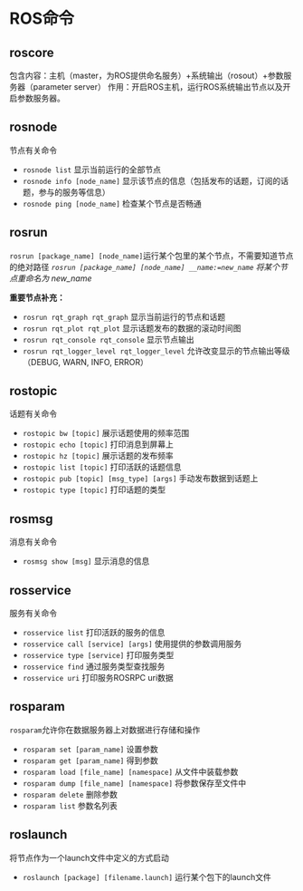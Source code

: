 # ROS命令
## roscore
包含内容：主机（master，为ROS提供命名服务）+系统输出（rosout）+参数服务器（parameter server）
作用：开启ROS主机，运行ROS系统输出节点以及开启参数服务器。

## rosnode
节点有关命令
- `rosnode list` 显示当前运行的全部节点
- `rosnode info [node_name]` 显示该节点的信息（包括发布的话题，订阅的话题，参与的服务等信息）
- `rosnode ping [node_name]` 检查某个节点是否畅通

## rosrun
`rosrun [package_name] [node_name]`运行某个包里的某个节点，不需要知道节点的绝对路径
*`rosrun [package_name] [node_name] __name:=new_name` 将某个节点重命名为 new_name*

**重要节点补充：**
- `rosrun rqt_graph rqt_graph` 显示当前运行的节点和话题
- `rosrun rqt_plot rqt_plot` 显示话题发布的数据的滚动时间图
- `rosrun rqt_console rqt_console` 显示节点输出
- `rosrun rqt_logger_level rqt_logger_level` 允许改变显示的节点输出等级（DEBUG, WARN, INFO, ERROR）

## rostopic
话题有关命令
- `rostopic bw [topic]` 展示话题使用的频率范围
- `rostopic echo [topic]` 打印消息到屏幕上
- `rostopic hz [topic]` 展示话题的发布频率
- `rostopic list [topic]` 打印活跃的话题信息
- `rostopic pub [topic] [msg_type] [args]` 手动发布数据到话题上
- `rostopic type [topic]` 打印话题的类型

## rosmsg
消息有关命令
- `rosmsg show [msg]` 显示消息的信息

## rosservice
服务有关命令
- `rosservice list` 打印活跃的服务的信息
- `rosservice call [service] [args]` 使用提供的参数调用服务
- `rosservice type [service]` 打印服务类型
- `rosservice find` 通过服务类型查找服务
- `rosservice uri` 打印服务ROSRPC uri数据

## rosparam
`rosparam`允许你在数据服务器上对数据进行存储和操作
- `rosparam set [param_name]` 设置参数
- `rosparam get [param_name]` 得到参数
- `rosparam load [file_name] [namespace]` 从文件中装载参数
- `rosparam dump [file_name] [namespace]` 将参数保存至文件中
- `rosparam delete` 删除参数
- `rosparam list` 参数名列表

## roslaunch
将节点作为一个launch文件中定义的方式启动
- `roslaunch [package] [filename.launch]` 运行某个包下的launch文件
